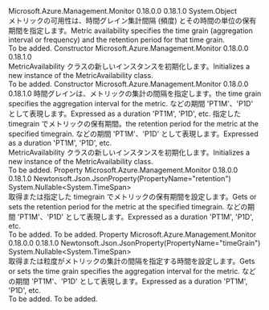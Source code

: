 <Type Name="MetricAvailability" FullName="Microsoft.Azure.Management.Monitor.Models.MetricAvailability">
  <TypeSignature Language="C#" Value="public class MetricAvailability" />
  <TypeSignature Language="ILAsm" Value=".class public auto ansi beforefieldinit MetricAvailability extends System.Object" />
  <TypeSignature Language="DocId" Value="T:Microsoft.Azure.Management.Monitor.Models.MetricAvailability" />
  <TypeSignature Language="VB.NET" Value="Public Class MetricAvailability" />
  <TypeSignature Language="F#" Value="type MetricAvailability = class" />
  <AssemblyInfo>
    <AssemblyName>Microsoft.Azure.Management.Monitor</AssemblyName>
    <AssemblyVersion>0.18.0.0</AssemblyVersion>
    <AssemblyVersion>0.18.1.0</AssemblyVersion>
  </AssemblyInfo>
  <Base>
    <BaseTypeName>System.Object</BaseTypeName>
  </Base>
  <Interfaces />
  <Docs>
    <summary>
            <span data-ttu-id="de030-101">メトリックの可用性は、時間グレイン集計間隔 (頻度) とその時間の単位の保有期間を指定します。</span><span class="sxs-lookup"><span data-stu-id="de030-101">Metric availability specifies the time grain (aggregation interval or frequency) and the retention period for that time grain.</span></span>
            </summary>
    <remarks>To be added.</remarks>
  </Docs>
  <Members>
    <Member MemberName=".ctor">
      <MemberSignature Language="C#" Value="public MetricAvailability ();" />
      <MemberSignature Language="ILAsm" Value=".method public hidebysig specialname rtspecialname instance void .ctor() cil managed" />
      <MemberSignature Language="DocId" Value="M:Microsoft.Azure.Management.Monitor.Models.MetricAvailability.#ctor" />
      <MemberSignature Language="VB.NET" Value="Public Sub New ()" />
      <MemberType>Constructor</MemberType>
      <AssemblyInfo>
        <AssemblyName>Microsoft.Azure.Management.Monitor</AssemblyName>
        <AssemblyVersion>0.18.0.0</AssemblyVersion>
        <AssemblyVersion>0.18.1.0</AssemblyVersion>
      </AssemblyInfo>
      <Parameters />
      <Docs>
        <summary>
            <span data-ttu-id="de030-102">MetricAvailability クラスの新しいインスタンスを初期化します。</span><span class="sxs-lookup"><span data-stu-id="de030-102">Initializes a new instance of the MetricAvailability class.</span></span>
            </summary>
        <remarks>To be added.</remarks>
      </Docs>
    </Member>
    <Member MemberName=".ctor">
      <MemberSignature Language="C#" Value="public MetricAvailability (Nullable&lt;TimeSpan&gt; timeGrain = null, Nullable&lt;TimeSpan&gt; retention = null);" />
      <MemberSignature Language="ILAsm" Value=".method public hidebysig specialname rtspecialname instance void .ctor(valuetype System.Nullable`1&lt;valuetype System.TimeSpan&gt; timeGrain, valuetype System.Nullable`1&lt;valuetype System.TimeSpan&gt; retention) cil managed" />
      <MemberSignature Language="DocId" Value="M:Microsoft.Azure.Management.Monitor.Models.MetricAvailability.#ctor(System.Nullable{System.TimeSpan},System.Nullable{System.TimeSpan})" />
      <MemberSignature Language="VB.NET" Value="Public Sub New (Optional timeGrain As Nullable(Of TimeSpan) = null, Optional retention As Nullable(Of TimeSpan) = null)" />
      <MemberSignature Language="F#" Value="new Microsoft.Azure.Management.Monitor.Models.MetricAvailability : Nullable&lt;TimeSpan&gt; * Nullable&lt;TimeSpan&gt; -&gt; Microsoft.Azure.Management.Monitor.Models.MetricAvailability" Usage="new Microsoft.Azure.Management.Monitor.Models.MetricAvailability (timeGrain, retention)" />
      <MemberType>Constructor</MemberType>
      <AssemblyInfo>
        <AssemblyName>Microsoft.Azure.Management.Monitor</AssemblyName>
        <AssemblyVersion>0.18.0.0</AssemblyVersion>
        <AssemblyVersion>0.18.1.0</AssemblyVersion>
      </AssemblyInfo>
      <Parameters>
        <Parameter Name="timeGrain" Type="System.Nullable&lt;System.TimeSpan&gt;" />
        <Parameter Name="retention" Type="System.Nullable&lt;System.TimeSpan&gt;" />
      </Parameters>
      <Docs>
        <param name="timeGrain"><span data-ttu-id="de030-103">時間グレインは、メトリックの集計の間隔を指定します。</span><span class="sxs-lookup"><span data-stu-id="de030-103">the time grain specifies the aggregation interval for the metric.</span></span> <span data-ttu-id="de030-104">などの期間 'PT1M'、'P1D' として表現します。</span><span class="sxs-lookup"><span data-stu-id="de030-104">Expressed as a duration 'PT1M', 'P1D', etc.</span></span></param>
        <param name="retention"><span data-ttu-id="de030-105">指定した timegrain でメトリックの保有期間。</span><span class="sxs-lookup"><span data-stu-id="de030-105">the retention period for the metric at the specified timegrain.</span></span>  <span data-ttu-id="de030-106">などの期間 'PT1M'、'P1D' として表現します。</span><span class="sxs-lookup"><span data-stu-id="de030-106">Expressed as a duration 'PT1M', 'P1D', etc.</span></span></param>
        <summary>
            <span data-ttu-id="de030-107">MetricAvailability クラスの新しいインスタンスを初期化します。</span><span class="sxs-lookup"><span data-stu-id="de030-107">Initializes a new instance of the MetricAvailability class.</span></span>
            </summary>
        <remarks>To be added.</remarks>
      </Docs>
    </Member>
    <Member MemberName="Retention">
      <MemberSignature Language="C#" Value="public Nullable&lt;TimeSpan&gt; Retention { get; set; }" />
      <MemberSignature Language="ILAsm" Value=".property instance valuetype System.Nullable`1&lt;valuetype System.TimeSpan&gt; Retention" />
      <MemberSignature Language="DocId" Value="P:Microsoft.Azure.Management.Monitor.Models.MetricAvailability.Retention" />
      <MemberSignature Language="VB.NET" Value="Public Property Retention As Nullable(Of TimeSpan)" />
      <MemberSignature Language="F#" Value="member this.Retention : Nullable&lt;TimeSpan&gt; with get, set" Usage="Microsoft.Azure.Management.Monitor.Models.MetricAvailability.Retention" />
      <MemberType>Property</MemberType>
      <AssemblyInfo>
        <AssemblyName>Microsoft.Azure.Management.Monitor</AssemblyName>
        <AssemblyVersion>0.18.0.0</AssemblyVersion>
        <AssemblyVersion>0.18.1.0</AssemblyVersion>
      </AssemblyInfo>
      <Attributes>
        <Attribute>
          <AttributeName>Newtonsoft.Json.JsonProperty(PropertyName="retention")</AttributeName>
        </Attribute>
      </Attributes>
      <ReturnValue>
        <ReturnType>System.Nullable&lt;System.TimeSpan&gt;</ReturnType>
      </ReturnValue>
      <Docs>
        <summary>
            <span data-ttu-id="de030-108">取得または指定した timegrain でメトリックの保有期間を設定します。</span><span class="sxs-lookup"><span data-stu-id="de030-108">Gets or sets the retention period for the metric at the specified timegrain.</span></span>  <span data-ttu-id="de030-109">などの期間 'PT1M'、'P1D' として表現します。</span><span class="sxs-lookup"><span data-stu-id="de030-109">Expressed as a duration 'PT1M', 'P1D', etc.</span></span>
            </summary>
        <value>To be added.</value>
        <remarks>To be added.</remarks>
      </Docs>
    </Member>
    <Member MemberName="TimeGrain">
      <MemberSignature Language="C#" Value="public Nullable&lt;TimeSpan&gt; TimeGrain { get; set; }" />
      <MemberSignature Language="ILAsm" Value=".property instance valuetype System.Nullable`1&lt;valuetype System.TimeSpan&gt; TimeGrain" />
      <MemberSignature Language="DocId" Value="P:Microsoft.Azure.Management.Monitor.Models.MetricAvailability.TimeGrain" />
      <MemberSignature Language="VB.NET" Value="Public Property TimeGrain As Nullable(Of TimeSpan)" />
      <MemberSignature Language="F#" Value="member this.TimeGrain : Nullable&lt;TimeSpan&gt; with get, set" Usage="Microsoft.Azure.Management.Monitor.Models.MetricAvailability.TimeGrain" />
      <MemberType>Property</MemberType>
      <AssemblyInfo>
        <AssemblyName>Microsoft.Azure.Management.Monitor</AssemblyName>
        <AssemblyVersion>0.18.0.0</AssemblyVersion>
        <AssemblyVersion>0.18.1.0</AssemblyVersion>
      </AssemblyInfo>
      <Attributes>
        <Attribute>
          <AttributeName>Newtonsoft.Json.JsonProperty(PropertyName="timeGrain")</AttributeName>
        </Attribute>
      </Attributes>
      <ReturnValue>
        <ReturnType>System.Nullable&lt;System.TimeSpan&gt;</ReturnType>
      </ReturnValue>
      <Docs>
        <summary>
            <span data-ttu-id="de030-110">取得または粒度がメトリックの集計の間隔を指定する時間を設定します。</span><span class="sxs-lookup"><span data-stu-id="de030-110">Gets or sets the time grain specifies the aggregation interval for the metric.</span></span> <span data-ttu-id="de030-111">などの期間 'PT1M'、'P1D' として表現します。</span><span class="sxs-lookup"><span data-stu-id="de030-111">Expressed as a duration 'PT1M', 'P1D', etc.</span></span>
            </summary>
        <value>To be added.</value>
        <remarks>To be added.</remarks>
      </Docs>
    </Member>
  </Members>
</Type>